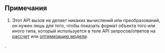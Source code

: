 ## Примечания
1.  Этот API вызов не делает никаких  вычислений или преобразований, он нужен лишь для того, чтобы показать формат
объекта того или иного типа, который используется в теле API запросов/ответов на [рассчет](#api-Simulate-ModelExecute) или [оптимизацию модели](#api-Simulate-ModelOptimizeOffsets).


.